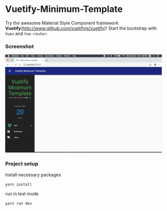 # Vuetify-Minimum-Template
Try the awesome Material Style Component framework **Vuetify**(http://www.github.com/vuetifyjs/vuetify)! Start the bootstrap with `Vuex` and `Vue-router`.

### Screenshot
![Screenshot](Screenshot.png)

### Project setup
install necessary packages
```
yarn install
```
run in test mode
```
yarn run dev
```
